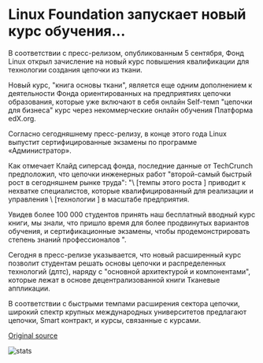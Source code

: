 # Linux Foundation запускает новый курс обучения...

В соответствии с пресс-релизом, опубликованным 5 сентября, Фонд Linux открыл зачисление на новый курс повышения квалификации для технологии создания цепочки из ткани.

Новый курс, "книга основы ткани", является еще одним дополнением к деятельности Фонда ориентированных на предприятиях цепочки образования, которые уже включают в себя онлайн Self-темп "цепочки для бизнеса" курс через некоммерческие онлайн обучения Платформа edX.org.

Согласно сегодняшнему пресс-релизу, в конце этого года Linux выпустит сертифицированные экзамены по программе «Администратор».

Как отмечает Клайд сиперсад фонда, последние данные от TechCrunch предположил, что цепочки инженерных работ "второй-самый быстрый рост в сегодняшнем рынке труда": "\ [темпы этого роста \] приводит к нехватке специалистов, которые квалифицированный для реализации и управления \ [технологии \] в масштабе предприятия.

Увидев более 100 000 студентов принять наш бесплатный вводный курс книги, мы знали, что пришло время для более продвинутых вариантов обучения, и сертификационные экзамены, чтобы продемонстрировать степень знаний профессионалов ".

Сегодня в пресс-релизе указывается, что новый расширенный курс позволит студентам решать основы цепочки и распределенных технологий (длтс), наряду с "основной архитектурой и компонентами", которые лежат в основе децентрализованной книги Тканевые аппликации.

В соответствии с быстрыми темпами расширения сектора цепочки, широкий спектр крупных международных университетов предлагают цепочки, Smart контракт, и курсы, связанные с курсами.

[Original source](https://cointelegraph.com/news/linux-foundation-launches-new-hyperledger-blockchain-training-course)

![stats](https://c.statcounter.com/11760860/0/a89fa40b/1/ "stats")